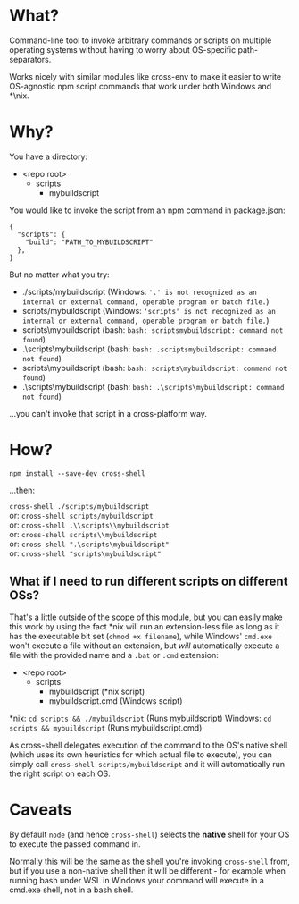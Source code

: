 # What?

Command-line tool to invoke arbitrary commands or scripts on multiple operating systems without having to worry about OS-specific path-separators.

Works nicely with similar modules like cross-env to make it easier to write OS-agnostic npm script commands that work under both Windows and *\nix.

# Why?

You have a directory:
 - \<repo root>
	 - scripts
		 - mybuildscript

You would like to invoke the script from an npm command in package.json:

    {
      "scripts": {
        "build": "PATH_TO_MYBUILDSCRIPT"
      },
    }
    
But no matter what you try:

 - ./scripts/mybuildscript (Windows: `'.' is not recognized as an internal or external command, operable program or batch file.`)
 - scripts/mybuildscript (Windows: `'scripts' is not recognized as an internal or external command, operable program or batch file.`)
 - scripts\mybuildscript (bash: `bash: scriptsmybuildscript: command not found`)
 - .\scripts\mybuildscript (bash: `bash: .scriptsmybuildscript: command not found`)
 - scripts\\mybuildscript (bash: `bash: scripts\mybuildscript: command not found`)
 - .\\scripts\\mybuildscript (bash: `bash: .\scripts\mybuildscript: command not found`)

...you can't invoke that script in a cross-platform way.

# How?

`npm install --save-dev cross-shell`

...then:

`cross-shell ./scripts/mybuildscript`  
or: `cross-shell scripts/mybuildscript`  
or: `cross-shell .\\scripts\\mybuildscript`  
or: `cross-shell scripts\\mybuildscript`  
or: `cross-shell ".\scripts\mybuildscript"`  
or: `cross-shell "scripts\mybuildscript"`

## What if I need to run different scripts on different OSs?

That's a little outside of the scope of this module, but you can easily make this work by using the fact \*nix will run an extension-less file as long as it has the executable bit set (`chmod +x filename`), while Windows' `cmd.exe` won't execute a file without an extension, but *will* automatically execute a file with the provided name and a `.bat` or `.cmd` extension:

 - \<repo root>
	 - scripts
		 - mybuildscript (\*nix script)
		 - mybuildscript.cmd	(Windows script)

\*nix: `cd scripts && ./mybuildscript` (Runs mybuildscript)
Windows: `cd scripts && mybuildscript` (Runs mybuildscript.cmd)

As cross-shell delegates execution of the command to the OS's native shell (which uses its own heuristics for which actual file to execute), you can simply call `cross-shell scripts/mybuildscript` and it will automatically run the right script on each OS.

# Caveats

By default `node` (and hence `cross-shell`) selects the **native** shell for your OS to execute the passed command in. 

Normally this will be the same as the shell you're invoking `cross-shell` from, but if you use a non-native shell then it will be different - for example when running bash under WSL in Windows your command will execute in a cmd.exe shell, not in a bash shell.